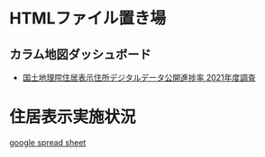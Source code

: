 # HTMLファイル置き場

## カラム地図ダッシュボード
* [国土地理院住居表示住所デジタルデータ公開進捗率 2021年度調査](https://furuhashilab.github.io/2021gsc_RanMatsuyama/tabularmaps_test.html#v=1&title=%E3%82%B5%E3%83%B3%E3%83%97%E3%83%AB&value=100.00%25,100.00%25,100.00%25,100.00%25,85.71%25,100.00%25,100.00%25,93.33%25,100.00%25,100.00%25,95.74%25,100.00%25,97.30%25,97.73%25,100.00%25,100.00%25,100.00%25,100.00%25,100.00%25,100.00%25,83.33%25,100.00%25,95.24%25,100.00%25,100.00%25,100.00%25,97.01%25,100.00%25,100.00%25,100.00%25,100.00%25,100.00%25,100.00%25,100.00%25,100.00%25,100.00%25,100.00%25,100.00%25,100.00%25,97.37%25,100.00%25,100.00%25,100.00%25,100.00%25,100.00%25,88.89%25,100.00%25)

# 住居表示実施状況
[google spread sheet](https://docs.google.com/spreadsheets/d/1t2DIo8riQHOSiGGklDaHX93shxUmfu34zvhfmIcYZc0/edit?usp=sharing)
